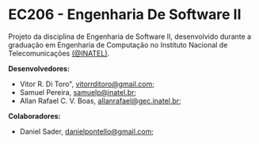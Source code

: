 # EC206 - Engenharia De Software II

Projeto da disciplina de Engenharia de Software II, desenvolvido durante a graduação em Engenharia de Computação no Instituto Nacional de Telecomunicações [(@INATEL)](https://www.inatel.br "Inatel's Homepage").

**Desenvolvedores:**
  - Vitor R. Di Toro", vitorrditoro@gmail.com;
  - Samuel Pereira, samuelp@inatel.br;
  - Allan Rafael C. V. Boas, allanrafael@gec.inatel.br;
  
**Colaboradores:**
  - Daniel Sader, danielpontello@gmail.com;
